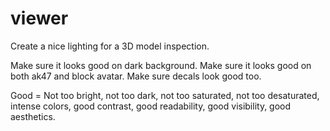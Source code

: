# viewer

Create a nice lighting for a 3D model inspection.

Make sure it looks good on dark background.
Make sure it looks good on both ak47 and block avatar.
Make sure decals look good too.

Good = Not too bright, not too dark, not too saturated, not too desaturated, intense colors, good contrast, good readability, good visibility, good aesthetics.